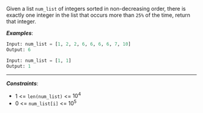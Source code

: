 Given a list `num_list` of integers sorted in non-decreasing order, there is exactly one integer in the list that occurs more than `25%` of the time, return that integer.

**_Examples_**:
```python
Input: num_list = [1, 2, 2, 6, 6, 6, 6, 7, 10]
Output: 6

Input: num_list = [1, 1]
Output: 1
```
---
**_Constraints_**:
- 1 <= `len(num_list)` <= $10^4$
- 0 <= `num_list[i]` <= $10^5$